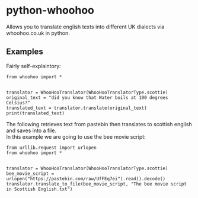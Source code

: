 # python-whoohoo
Allows you to translate english texts into different UK dialects via whoohoo.co.uk in python.
## Examples
Fairly self-explaintory:
```
from whoohoo import *


translator = WhooHooTranslator(WhooHooTranslatorType.scottie)
original_text = "did you know that Water boils at 100 degrees Celsius?"
translated_text = translator.translate(original_text)
print(translated_text)
```
The following retrieves text from pastebin then translates to scottish english and saves into a file. <br/>
In this example we are going to use the bee movie script:
```
from urllib.request import urlopen
from whoohoo import *


translator = WhooHooTranslator(WhooHooTranslatorType.scottie)
bee_movie_script = urlopen("https://pastebin.com/raw/UfFEq7ei").read().decode()
translator.translate_to_file(bee_movie_script, "The bee movie script in Scottish English.txt")
```
